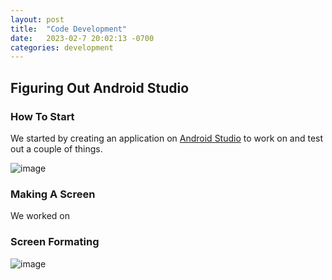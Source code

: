 ```yaml
---
layout: post
title:  "Code Development"
date:   2023-02-7 20:02:13 -0700
categories: development
---
```


## Figuring Out Android Studio

### How To Start

We started by creating an application on [Android Studio](https://developer.android.com/studio) to work on and test out a couple of things.

![image](https://res.cloudinary.com/dgwjrp9pb/image/upload/v1680312231/Screen_Shot_2023-03-31_at_7.22.45_PM_x48rmo.png)

### Making A Screen

We worked on

### Screen Formating

![image]()
